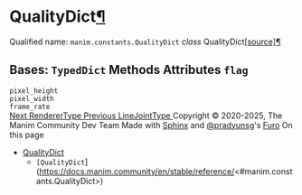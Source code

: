 
# QualityDict[¶](https://docs.manim.community/en/stable/reference/<#qualitydict> "Link to this heading")
Qualified name: `manim.constants.QualityDict`
_class_ QualityDict[[source]](https://docs.manim.community/en/stable/reference/<../_modules/manim/constants.html#QualityDict>)[¶](https://docs.manim.community/en/stable/reference/<#manim.constants.QualityDict> "Link to this definition")
    
Bases: `TypedDict`
Methods
Attributes
`flag`  
---  
`pixel_height`  
`pixel_width`  
`frame_rate`  
[ Next RendererType ](https://docs.manim.community/en/stable/reference/<manim.constants.RendererType.html>) [ Previous LineJointType ](https://docs.manim.community/en/stable/reference/<manim.constants.LineJointType.html>)
Copyright © 2020-2025, The Manim Community Dev Team 
Made with [Sphinx](https://docs.manim.community/en/stable/reference/<https:/www.sphinx-doc.org/>) and [@pradyunsg](https://docs.manim.community/en/stable/reference/<https:/pradyunsg.me>)'s [Furo](https://docs.manim.community/en/stable/reference/<https:/github.com/pradyunsg/furo>)
On this page 
  * [QualityDict](https://docs.manim.community/en/stable/reference/<#>)
    * `[QualityDict`](https://docs.manim.community/en/stable/reference/<#manim.constants.QualityDict>)


